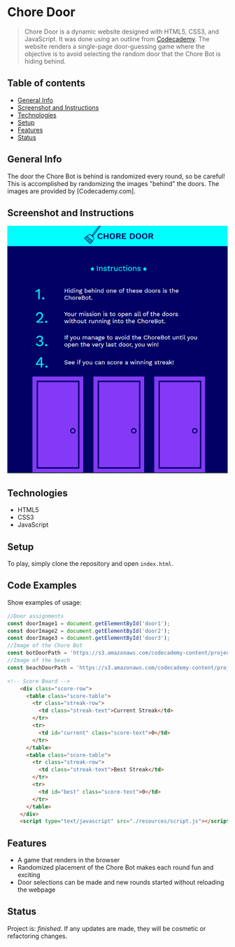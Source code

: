 # Chore Door
> Chore Door is a dynamic website designed with HTML5, CSS3, and JavaScript. It was done using an outline from [Codecademy](https://www.codecademy.com). The website renders a single-page door-guessing game where the objective is to avoid selecting the random door that the Chore Bot is hiding behind.

## Table of contents
* [General Info](#general-info)
* [Screenshot and Instructions](#screenshot-and-instructions)
* [Technologies](#technologies)
* [Setup](#setup)
* [Features](#features)
* [Status](#status)

## General Info
The door the Chore Bot is behind is randomized every round, so be careful! This is accomplished by randomizing the images "behind" the doors. The images are provided by [Codecademy.com].

## Screenshot and Instructions
![Game start and instructions](./resources/Screenshot.png)

## Technologies
* HTML5
* CSS3
* JavaScript

## Setup
To play, simply clone the repository and open `index.html`.

## Code Examples
Show examples of usage:
```javascript
//Door assignments
const doorImage1 = document.getElementById('door1');
const doorImage2 = document.getElementById('door2');
const doorImage3 = document.getElementById('door3');
//Image of the Chore Bot
const botDoorPath = 'https://s3.amazonaws.com/codecademy-content/projects/chore-door/images/robot.svg';
//Image of the beach
const beachDoorPath = 'https://s3.amazonaws.com/codecademy-content/projects/chore-door/images/beach.svg';
```
```html
<!-- Score Board -->
    <div class="score-row">
      <table class="score-table">
        <tr class="streak-row">
          <td class="streak-text">Current Streak</td>
        </tr>
        <tr>
          <td id="current" class="score-text">0</td>
        </tr>
      </table>
      <table class="score-table">
        <tr class="streak-row">
          <td class="streak-text">Best Streak</td>
        </tr>
        <tr>
          <td id="best" class="score-text">0</td>
        </tr>
      </table>
    </div>
    <script type="text/javascript" src="./resources/script.js"></script>
```

## Features
* A game that renders in the browser
* Randomized placement of the Chore Bot makes each round fun and exciting
* Door selections can be made and new rounds started without reloading the webpage

## Status
Project is: _finished_. If any updates are made, they will be cosmetic or refactoring changes.
